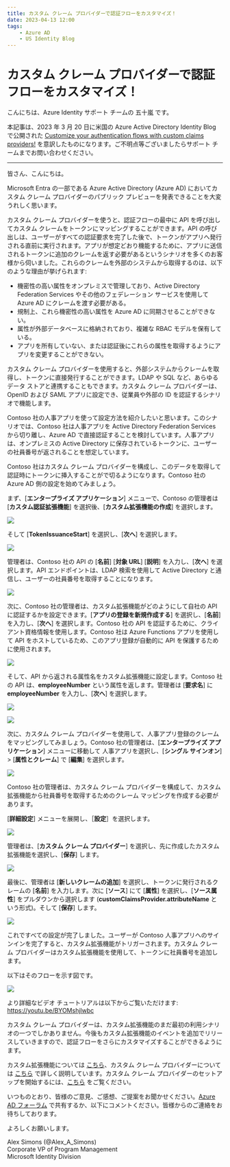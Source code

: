 ```yaml
---
title: カスタム クレーム プロバイダーで認証フローをカスタマイズ！
date: 2023-04-13 12:00
tags:
    - Azure AD
    - US Identity Blog
---
```


# カスタム クレーム プロバイダーで認証フローをカスタマイズ！

こんにちは、Azure Identity サポート チームの 五十嵐 です。

本記事は、2023 年 3 月 20 日に米国の Azure Active Directory Identity Blog で公開された [Customize your authentication flows with custom claims providers!](https://techcommunity.microsoft.com/t5/microsoft-entra-azure-ad-blog/customize-your-authentication-flows-with-custom-claims-providers/ba-p/2464388) を意訳したものになります。ご不明点等ございましたらサポート チームまでお問い合わせください。

---

皆さん、こんにちは。

Microsoft Entra の一部である Azure Active Directory (Azure AD) においてカスタム クレーム プロバイダーのパブリック プレビューを発表できることを大変うれしく思います。

カスタム クレーム プロバイダーを使うと、認証フローの最中に API を呼び出してカスタム クレームをトークンにマッピングすることができます。API の呼び出しは、ユーザーがすべての認証要求を完了した後で、トークンがアプリへ発行される直前に実行されます。アプリが想定どおり機能するために、アプリに送信されるトークンに追加のクレームを返す必要があるというシナリオを多くのお客様から伺いました。これらのクレームを外部のシステムから取得するのは、以下のような理由が挙げられます:

- 機密性の高い属性をオンプレミスで管理しており、Active Directory Federation Services やその他のフェデレーション サービスを使用して Azure AD にクレームを渡す必要がある。
- 規制上、これら機密性の高い属性を Azure AD に同期させることができない。
- 属性が外部データベースに格納されており、複雑な RBAC モデルを保有している。
- アプリを所有していない、または認証後にこれらの属性を取得するようにアプリを変更することができない。

カスタム クレーム プロバイダーを使用すると、外部システムからクレームを取得し、トークンに直接発行することができます。LDAP や SQL など、あらゆるデータ ストアと連携することもできます。カスタム クレーム プロバイダーは、OpenID および SAML アプリに設定でき、従業員や外部の ID を認証するシナリオで機能します。

Contoso 社の人事アプリを使って設定方法を紹介したいと思います。このシナリオでは、Contoso 社は人事アプリを Active Directory Federation Services から切り離し、Azure AD で直接認証することを検討しています。人事アプリは、オンプレミスの Active Directory に保存されているトークンに、ユーザーの社員番号が返されることを想定しています。 

Contoso 社はカスタム クレーム プロバイダーを構成し、このデータを取得して認証時にトークンに挿入することがで切るようになります。Contoso 社の Azure AD 側の設定を始めてみましょう。 

まず、[**エンタープライズ アプリケーション**] メニューで、Contoso の管理者は [**カスタム認証拡張機能**] を選択後、[**カスタム拡張機能の作成**] を選択します。

![](./customize-your-authentication-flows-with-custom-claims-providers/customize-your-authentication-flows-with-custom-claims-providers1.png)

そして [**TokenIssuanceStart**] を選択し、[**次へ**] を選択します。 

![](./customize-your-authentication-flows-with-custom-claims-providers/customize-your-authentication-flows-with-custom-claims-providers2.png)

管理者は、Contoso 社の API の [**名前**] [**対象 URL**] [**説明**] を入力し、[**次へ**] を選択します。API エンドポイントは、LDAP 検索を使用して Active Directory と通信し、ユーザーの社員番号を取得することになります。

![](./customize-your-authentication-flows-with-custom-claims-providers/customize-your-authentication-flows-with-custom-claims-providers3.png)

次に、Contoso 社の管理者は、カスタム拡張機能がどのようにして自社の API に認証するかを設定できます。[**アプリの登録を新規作成する**] を選択し、[**名前**] を入力し、[**次へ**] を選択します。Contoso 社の API を認証するために、クライアント資格情報を使用します。Contoso 社は Azure Functions アプリを使用して API をホストしているため、このアプリ登録が自動的に API を保護するために使用されます。

![](./customize-your-authentication-flows-with-custom-claims-providers/customize-your-authentication-flows-with-custom-claims-providers4.png)

そして、API から返される属性名をカスタム拡張機能に設定します。Contoso 社の API は、**employeeNumber** という属性を返します。管理者は [**要求名**] に **employeeNumber** を入力し、[**次へ**] を選択します。

![](./customize-your-authentication-flows-with-custom-claims-providers/customize-your-authentication-flows-with-custom-claims-providers5.png)

![](./customize-your-authentication-flows-with-custom-claims-providers/customize-your-authentication-flows-with-custom-claims-providers6.png)

次に、カスタム クレーム プロバイダーを使用して、人事アプリ登録のクレームをマッピングしてみましょう。Contoso 社の管理者は、[**エンタープライズ アプリケーション**] メニューに移動して 人事アプリを選択し、[**シングル サインオン**] > [**属性とクレーム**] で [**編集**] を選択します。

![](./customize-your-authentication-flows-with-custom-claims-providers/customize-your-authentication-flows-with-custom-claims-providers7.png)

Contoso 社の管理者は、カスタム クレーム プロバイダーを構成して、カスタム拡張機能から社員番号を取得するためのクレーム マッピングを作成する必要があります。
 
[**詳細設定**] メニューを展開し、［**設定**］を選択します。

![](./customize-your-authentication-flows-with-custom-claims-providers/customize-your-authentication-flows-with-custom-claims-providers8.png)

管理者は、[**カスタム クレーム プロバイダー**] を選択し、先に作成したカスタム拡張機能を選択し、[**保存**] します。

![](./customize-your-authentication-flows-with-custom-claims-providers/customize-your-authentication-flows-with-custom-claims-providers9.png)

最後に、管理者は [**新しいクレームの追加**] を選択し、トークンに発行されるクレームの [**名前**] を入力します。次に [**ソース**] にて [**属性**] を選択し、[**ソース属性**] をプルダウンから選択します (**customClaimsProvider.attributeName** という形式)。そして [**保存**] します。

![](./customize-your-authentication-flows-with-custom-claims-providers/customize-your-authentication-flows-with-custom-claims-providers10.png)

これですべての設定が完了しました。ユーザーが Contoso 人事アプリへのサインインを完了すると、カスタム拡張機能がトリガーされます。カスタム クレーム プロバイダーはカスタム拡張機能を使用して、トークンに社員番号を追加します。
 
以下はそのフローを示す図です。

![](./customize-your-authentication-flows-with-custom-claims-providers/customize-your-authentication-flows-with-custom-claims-providers11.png)

より詳細なビデオ チュートリアルは以下からご覧いただけます: https://youtu.be/BYOMshjlwbc

カスタム クレーム プロバイダーは、カスタム拡張機能のまだ最初の利用シナリオの一つでしかありません。今後もカスタム拡張機能のイベントを追加でリリースしていきますので、認証フローをさらにカスタマイズすることができるようにます。

カスタム拡張機能については [こちら](https://learn.microsoft.com/ja-jp/azure/active-directory/develop/custom-extension-overview)、カスタム クレーム プロバイダーについては [こちら](https://learn.microsoft.com/ja-jp/azure/active-directory/develop/custom-claims-provider-overview) で詳しく説明しています。カスタム クレーム プロバイダーのセットアップを開始するには、[こちら](https://learn.microsoft.com/ja-jp/azure/active-directory/develop/custom-extension-get-started?tabs=azure-portal) をご覧ください。

いつものとおり、皆様のご意見、ご感想、ご提案をお聞かせください。[Azure AD フォーラム](https://feedback.azure.com/d365community/forum/22920db1-ad25-ec11-b6e6-000d3a4f0789) で共有するか、以下にコメントください。皆様からのご連絡をお待ちしております。

よろしくお願いします。

Alex Simons (@Alex_A_Simons)  
Corporate VP of Program Management  
Microsoft Identity Division
